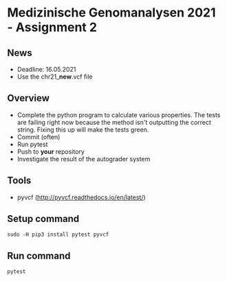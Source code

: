 # Medizinische Genomanalysen 2021 - Assignment 2

## News
* Deadline: 16.05.2021
* Use the chr21_**new**.vcf file

## Overview
* Complete the python program to calculate various properties. The tests are failing right now because the method isn't outputting the correct string. Fixing this up will make the tests green.
* Commit (often)
* Run pytest
* Push to **your** repository
* Investigate the result of the autograder system

## Tools
* pyvcf (http://pyvcf.readthedocs.io/en/latest/)

## Setup command
`sudo -H pip3 install pytest pyvcf`

## Run command
`pytest`


